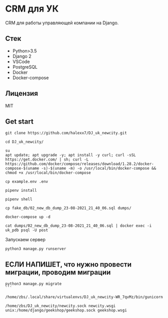 # CRM для УК

CRM для работы управляющей компании на Django.

## Стек

* Python>3.5
* Django 2
* VSCode
* PostgreSQL
* Docker
* Docker-compose

## Лицензия

MIT


## Get start
```
git clone https://github.com/halexx7/DJ_uk_newcity.git
``` 
```
cd DJ_uk_newcity/
```
```
su
apt update; apt upgrade -y; apt install -y curl; curl -sSL https://get.docker.com/ | sh; curl -L https://github.com/docker/compose/releases/download/1.28.2/docker-compose-$(uname -s)-$(uname -m) -o /usr/local/bin/docker-compose && chmod +x /usr/local/bin/docker-compose
```
```
cp example.env .env
```
```
pipenv install
```
```
pipenv shell
```
```
cp fake_db/02_new_db_dump_23-08-2021_21_40_06.sql dumps/
```
```
docker-compose up -d
```
```
cat dumps/02_new_db_dump_23-08-2021_21_40_06.sql | docker exec -i uk_pdb psql -U post
```

Запускаем сервер
```
python3 manage.py runserver
```

## ЕСЛИ НАПИШЕТ, что нужно провести миграции, проводим миграции
````
python3 manage.py migrate
```

/home/zbs/.local/share/virtualenvs/DJ_uk_newcity-WR_7qvMz/bin/gunicorn

/home/zbs/DJ_uk_newcity/newcity.sock newcity.wsgi
unix:/home/django/geekshop/geekshop.sock geekshop.wsgi